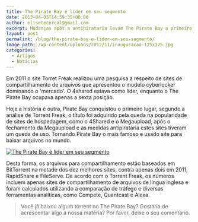 ```yaml
---
title: The Pirate Bay é líder em seu segmento
date: 2013-04-03T14:59:35+00:00
author: elisetecercal@gmail.com
excerpt: Mudanças após a antipirataria levam The Pirate Bay a primeiro lugar no ranking de sites de compartilhamento de arquivos.
layout: post
permalink: /blog/the-pirate-bay-e-lider-em-seu-segmento/
image_path: /wp-content/uploads/2012/11/inauguracao-125x125.jpg
categories:
  - Artigos
  - Notícias
---
```


Em 2011 o site Torret Freak realizou uma pesquisa a respeito de sites de compartilhamento de arquivos que apresentou o modelo cyberlocker dominando o 'mercado'. O 4shared estava como líder, enquanto o The Pirate Bay ocupava apenas a sexta posição.

Hoje a história é outra, Pirate Bay conquistou o primeiro lugar, segundo a análise de Torrent Freak, o título foi adquirido pela queda na popularidade de sites de hospedagem, como o 4Shared e o Megaupload, após o fechamento da Megaupload e as medidas antipirataria estes sites tiveram um queda de uso. Tornando Pirate Bay o mais famoso e usado site para baixar arquivos no mundo.

[![The Pirate Bay é líder em seu segmento](http://sistemas.cekurte.com/wp-content/uploads/2013/04/utorrent-1-300x216.png "The Pirate Bay é líder em seu segmento")](http://sistemas.cekurte.com/wp-content/uploads/2013/04/utorrent-1.png)

Desta forma, os arquivos para compartilhamento estão baseados em BitTorrent na metade dos dez melhores sites, contra apenas dois em 2011, RapidShare e FileServe. De acordo com o Torrent Freak, os números incluem apenas sites de compartilhamento de arquivos de língua inglesa e foram calculados utilizando a comparação de tráfego e diversas ferramentas analíticas, como Compete, Quantcast e Alexa.

> Você já baixou algum torrent no The Pirate Bay? Gostaria de acrescentar algo a nossa matéria? Por favor, deixe o seu comentário.

